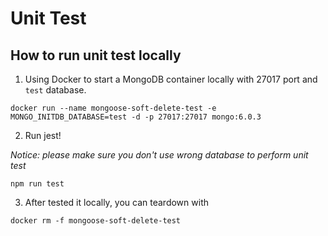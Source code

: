 # Unit Test

## How to run unit test locally

1. Using Docker to start a MongoDB container locally with 27017 port and `test` database.

```
docker run --name mongoose-soft-delete-test -e MONGO_INITDB_DATABASE=test -d -p 27017:27017 mongo:6.0.3
```

2. Run jest!

_Notice: please make sure you don't use wrong database to perform unit test_

```
npm run test
```

3. After tested it locally, you can teardown with

```
docker rm -f mongoose-soft-delete-test
```
